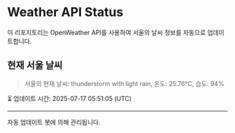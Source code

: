 
# Weather API Status

이 리포지토리는 OpenWeather API를 사용하여 서울의 날씨 정보를 자동으로 업데이트합니다.

## 현재 서울 날씨
> 서울의 현재 날씨: thunderstorm with light rain, 온도: 25.76°C, 습도: 94%

⏳ 업데이트 시간: 2025-07-17 05:51:05 (UTC)

---
자동 업데이트 봇에 의해 관리됩니다.
